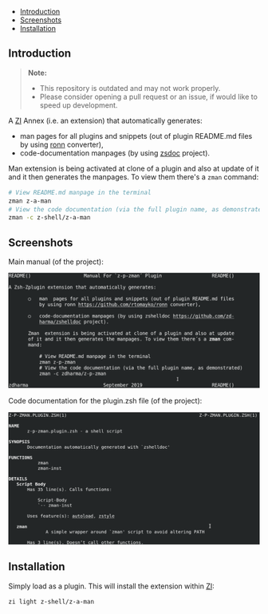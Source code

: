 - [Introduction](#introduction)
- [Screenshots](#screenshots)
- [Installation](#installation)

## Introduction

> **Note:** 
> - This repository is outdated and may not work properly.
> - Please consider opening a pull request or an issue, if would like to speed up development.

A [ZI](https://github.com/z-shell/zi) Annex (i.e. an extension) that automatically generates:

- man pages for all plugins and snippets (out of plugin README.md files by
  using [ronn](https://github.com/rtomayko/ronn) converter),
- code-documentation manpages (by using
  [zsdoc](https://github.com/z-shell/zsdoc) project).

Man extension is being activated at clone of a plugin and also at update of it
and it then generates the manpages. To view them there's a `zman` command:

```zsh
# View README.md manpage in the terminal
zman z-a-man
# View the code documentation (via the full plugin name, as demonstrated)
zman -c z-shell/z-a-man
```

## Screenshots

Main manual (of the project):

![README](https://raw.githubusercontent.com/z-shell/z-a-man/main/docs/images/zman-readme.png)

Code documentation for the plugin.zsh file (of the project):

![Code documentation](https://raw.githubusercontent.com/z-shell/z-a-man/main/docs/images/zman-cd.png)

## Installation

Simply load as a plugin. This will install the extension within [ZI](https://github.com/z-shell/zi):

```zsh
zi light z-shell/z-a-man
```
